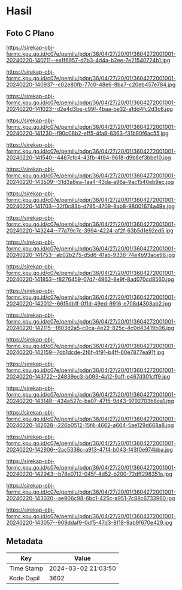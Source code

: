 # Hasil

## Foto C Plano

https://sirekap-obj-formc.kpu.go.id/c07e/pemilu/pdpr/36/04/27/20/01/3604272001001-20240220-140711--ea1f6957-d7b3-4d4a-b2ee-7e21540724b1.jpg

https://sirekap-obj-formc.kpu.go.id/c07e/pemilu/pdpr/36/04/27/20/01/3604272001001-20240220-140937--c02e80fb-77c0-48e6-8ba7-c20eb457e784.jpg

https://sirekap-obj-formc.kpu.go.id/c07e/pemilu/pdpr/36/04/27/20/01/3604272001001-20240220-141023--d2e4d3be-c99f-4baa-be32-a1dd4fc2d3c6.jpg

https://sirekap-obj-formc.kpu.go.id/c07e/pemilu/pdpr/36/04/27/20/01/3604272001001-20240220-141230--f90c08b2-eff5-4fa8-8363-f31b90f6ac55.jpg

https://sirekap-obj-formc.kpu.go.id/c07e/pemilu/pdpr/36/04/27/20/01/3604272001001-20240220-141540--4487cfc4-43fb-4f84-9618-d9b8ef3bbe10.jpg

https://sirekap-obj-formc.kpu.go.id/c07e/pemilu/pdpr/36/04/27/20/01/3604272001001-20240220-143509--31d3a8ea-1aa4-43da-a96a-9ac1540eb9ec.jpg

https://sirekap-obj-formc.kpu.go.id/c07e/pemilu/pdpr/36/04/27/20/01/3604272001001-20240220-141703--32f0c83b-d795-4709-8ab8-98001674a49e.jpg

https://sirekap-obj-formc.kpu.go.id/c07e/pemilu/pdpr/36/04/27/20/01/3604272001001-20240220-143244--77a79c7c-3994-4224-af2f-63b5d1e92ed5.jpg

https://sirekap-obj-formc.kpu.go.id/c07e/pemilu/pdpr/36/04/27/20/01/3604272001001-20240220-141753--ab02b275-d5d6-41ab-9336-74e4b93ace96.jpg

https://sirekap-obj-formc.kpu.go.id/c07e/pemilu/pdpr/36/04/27/20/01/3604272001001-20240220-141853--f8276459-07d7-4962-8e9f-8ad070cd8560.jpg

https://sirekap-obj-formc.kpu.go.id/c07e/pemilu/pdpr/36/04/27/20/01/3604272001001-20240220-142012--66f5db1f-0f1d-49ed-9916-e708d4308ab2.jpg

https://sirekap-obj-formc.kpu.go.id/c07e/pemilu/pdpr/36/04/27/20/01/3604272001001-20240220-142115--f803d2a5-c0ca-4e22-825c-4c0d43419b06.jpg

https://sirekap-obj-formc.kpu.go.id/c07e/pemilu/pdpr/36/04/27/20/01/3604272001001-20240220-142159--7db1dcde-2f6f-4f91-b4ff-60e7877ea91f.jpg

https://sirekap-obj-formc.kpu.go.id/c07e/pemilu/pdpr/36/04/27/20/01/3604272001001-20240220-143722--24839ec3-b093-4a12-9aff-e467d301cff9.jpg

https://sirekap-obj-formc.kpu.go.id/c07e/pemilu/pdpr/36/04/27/20/01/3604272001001-20240220-143148--434a527c-ba07-47f5-9d43-9792703b8ea1.jpg

https://sirekap-obj-formc.kpu.go.id/c07e/pemilu/pdpr/36/04/27/20/01/3604272001001-20240220-142628--226b0512-15f4-4662-a664-5ae129d668a8.jpg

https://sirekap-obj-formc.kpu.go.id/c07e/pemilu/pdpr/36/04/27/20/01/3604272001001-20240220-142906--2ac5336c-a913-47f4-b043-f43f0e974bba.jpg

https://sirekap-obj-formc.kpu.go.id/c07e/pemilu/pdpr/36/04/27/20/01/3604272001001-20240220-142943--b78e07f2-045f-4d52-b200-72dff298351a.jpg

https://sirekap-obj-formc.kpu.go.id/c07e/pemilu/pdpr/36/04/27/20/01/3604272001001-20240220-143020--ae906c98-6bc1-425c-a951-7c88c6733960.jpg

https://sirekap-obj-formc.kpu.go.id/c07e/pemilu/pdpr/36/04/27/20/01/3604272001001-20240220-143057--909ddaf9-0df5-47d3-8f18-9ab9f670e429.jpg


## Metadata

| Key        | Value               |
| ---------- | ------------------- |
| Time Stamp | 2024-03-02 21:03:50 |
| Kode Dapil | 3602                |



